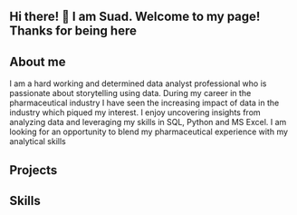 ## Hi there! 👋  I am Suad. Welcome to my page! Thanks for being here 


## About me

I am a hard working and determined data analyst professional who is passionate about storytelling using data. During my career in the pharmaceutical industry I have seen  the increasing impact of data in the industry which piqued my interest. I enjoy uncovering insights from analyzing data and leveraging my skills in SQL, Python and MS Excel. I am looking for an opportunity to blend my pharmaceutical experience with my analytical skills



## Projects





## Skills
<!--
**suadism/suadism** is a ✨ _special_ ✨ repository because its `README.md` (this file) appears on your GitHub profile.

Here are some ideas to get you started:

- 🔭 I’m currently working on ...
- 🌱 I’m currently learning ...
- 👯 I’m looking to collaborate on ...
- 🤔 I’m looking for help with ...
- 💬 Ask me about ...
- 📫 How to reach me: ...
- 😄 Pronouns: ...
- ⚡ Fun fact: ...
-->
